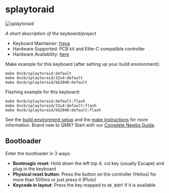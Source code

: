 # splaytoraid

![splaytoraid](https://i.imgur.com/N85DPHGh.png)

*A short description of the keyboard/project*

* Keyboard Maintainer: [freya](https://github.com/freya-irl)
* Hardware Supported: PCB kit and Elite-C compatible controller
* Hardware Availability: [here](https://keeb.supply/products/splaytoraid-messenger-edition)

Make example for this keyboard (after setting up your build environment):

    make 0xcb/splaytoraid:default
    make 0xcb/splaytoraid/32u4:default
    make 0xcb/splaytoraid/kb2040:default
    
Flashing example for this keyboard:

    make 0xcb/splaytoraid:default:flash
    make 0xcb/splaytoraid/32u4:default:flash
    make 0xcb/splaytoraid/kb2040:default:flash


See the [build environment setup](https://docs.qmk.fm/#/getting_started_build_tools) and the [make instructions](https://docs.qmk.fm/#/getting_started_make_guide) for more information. Brand new to QMK? Start with our [Complete Newbs Guide](https://docs.qmk.fm/#/newbs).

## Bootloader

Enter the bootloader in 3 ways:

* **Bootmagic reset**: Hold down the left top 4. col key (usually Escape) and plug in the keyboard
* **Physical reset button**: Press the button on the controller (Helios) for more than 500ms or just press it (Pluto)
* **Keycode in layout**: Press the key mapped to `QK_BOOT` if it is available
